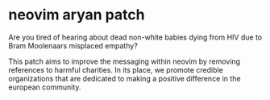 # neovim aryan patch
Are you tired of hearing about dead non-white babies dying from HIV due to Bram Moolenaars misplaced empathy?

This patch aims to improve the messaging within neovim by removing references to harmful charities. In its place, we promote credible organizations that are dedicated to making a positive difference in the european community.
